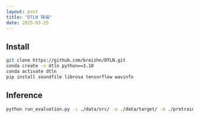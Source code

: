 ```yaml
---
layout: post
title: "DTLN 降噪"
date: 2025-03-25
---
```


## Install

```bash
git clone https://github.com/breizhn/DTLN.git
conda create -n dtln python==3.10
conda activate dtln
pip install soundfile librosa tensorflow wavinfo
```

## Inference

```bash
python run_evaluation.py -i ./data/src/ -o ./data/target/ -m ./pretrained_model/model.h5
```